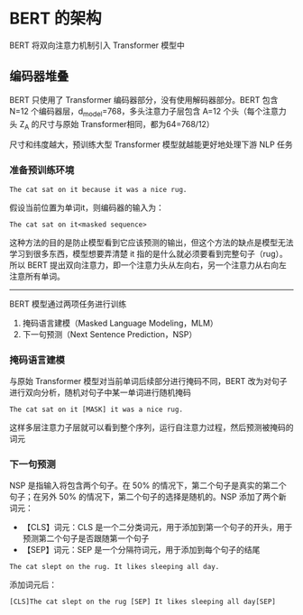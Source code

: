 # BERT 的架构

BERT 将双向注意力机制引入 Transformer 模型中

## 编码器堆叠

BERT 只使用了 Transformer 编码器部分，没有使用解码器部分。BERT 包含 N=12 个编码器层，d<sub>model</sub>=768，多头注意力子层包含 A=12 个头（每个注意力头 Z<sub>A</sub> 的尺寸与原始 Transformer相同，都为64=768/12）

尺寸和纬度越大，预训练大型 Transformer 模型就越能更好地处理下游 NLP 任务

### 准备预训练环境

```
The cat sat on it because it was a nice rug.
```

假设当前位置为单词it，则编码器的输入为：

```
The cat sat on it<masked sequence>
```

这种方法的目的是防止模型看到它应该预测的输出，但这个方法的缺点是模型无法学习到很多东西，模型想要弄清楚 it 指的是什么就必须要看到完整句子（rug）。所以 BERT 提出双向注意力，即一个注意力头从左向右，另一个注意力从右向左注意所有单词。

***

BERT 模型通过两项任务进行训练

1. 掩码语言建模（Masked Language Modeling，MLM）
2. 下一句预测（Next Sentence Prediction，NSP）

### 掩码语言建模

与原始 Transformer 模型对当前单词后续部分进行掩码不同，BERT 改为对句子进行双向分析，随机对句子中某一单词进行随机掩码

```
The cat sat on it [MASK] it was a nice rug.
```

这样多层注意力子层就可以看到整个序列，运行自注意力过程，然后预测被掩码的词元

### 下一句预测

NSP 是指输入将包含两个句子。在 50% 的情况下，第二个句子是真实的第二个句子；在另外 50% 的情况下，第二个句子的选择是随机的。NSP 添加了两个新词元：

* 【CLS】词元：CLS 是一个二分类词元，用于添加到第一个句子的开头，用于预测第二个句子是否跟随第一个句子
* 【SEP】词元：SEP 是一个分隔符词元，用于添加到每个句子的结尾

```
The cat slept on the rug. It likes sleeping all day.
```

添加词元后：

```
[CLS]The cat slept on the rug [SEP] It likes sleeping all day[SEP]
```

